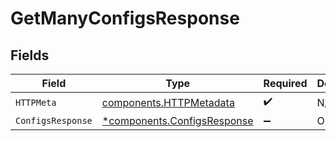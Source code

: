 # GetManyConfigsResponse


## Fields

| Field                                                                     | Type                                                                      | Required                                                                  | Description                                                               |
| ------------------------------------------------------------------------- | ------------------------------------------------------------------------- | ------------------------------------------------------------------------- | ------------------------------------------------------------------------- |
| `HTTPMeta`                                                                | [components.HTTPMetadata](../../models/components/httpmetadata.md)        | :heavy_check_mark:                                                        | N/A                                                                       |
| `ConfigsResponse`                                                         | [*components.ConfigsResponse](../../models/components/configsresponse.md) | :heavy_minus_sign:                                                        | OK                                                                        |